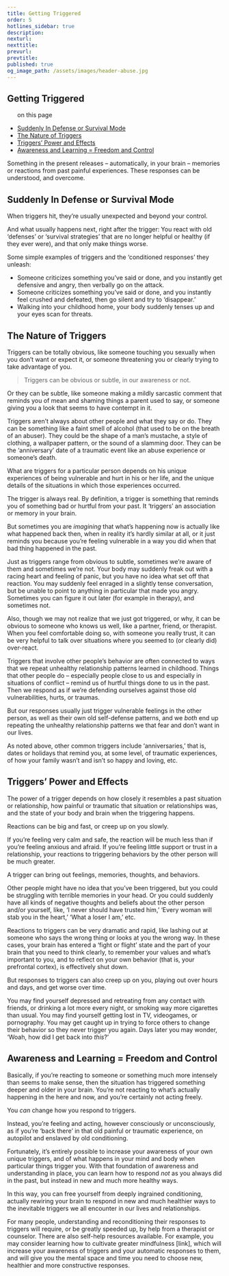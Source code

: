 ```yaml
---
title: Getting Triggered
order: 5
hotlines_sidebar: true
description:
nexturl:
nexttitle:
prevurl:
prevtitle:
published: true
og_image_path: /assets/images/header-abuse.jpg
---
```


## Getting Triggered

<ul class="onpage"><p class="onpage__header">on this page</p>
  <li><a href="#suddenly">Suddenly In Defense or Survival Mode</a></li>
  <li><a href="#nature">The Nature of Triggers</a></li>
  <li><a href="#power">Triggers’ Power and Effects</a></li>
  <li><a href="#awareness">Awareness and Learning = Freedom and Control</a></li>
</ul>

Something in the present releases – automatically, in your brain – memories or reactions from past painful experiences. These responses can be understood, and overcome.

## <a name="suddenly"> Suddenly In Defense or Survival Mode</a>

When triggers hit, they’re usually unexpected and beyond your control.

And what usually happens next, right after the trigger: You react with old ‘defenses’ or ‘survival strategies’ that are no longer helpful or healthy (if they ever were), and that only make things worse.

Some simple examples of triggers and the ‘conditioned responses’ they unleash:

*   Someone criticizes something you’ve said or done, and you instantly get defensive and angry, then verbally go on the attack.
*   Someone criticizes something you’ve said or done, and you instantly feel crushed and defeated, then go silent and try to ‘disappear.’
*   Walking into your childhood home, your body suddenly tenses up and your eyes scan for threats.

## <a name="nature"> The Nature of Triggers</a>

Triggers can be totally obvious, like someone touching you sexually when you don’t want or expect it, or someone threatening you or clearly trying to take advantage of you.

> Triggers can be obvious or subtle, in our awareness or not.

Or they can be subtle, like someone making a mildly sarcastic comment that reminds you of mean and shaming things a parent used to say, or someone giving you a look that seems to have contempt in it.

Triggers aren’t always about other people and what they say or do. They can be something like a faint smell of alcohol (that used to be on the breath of an abuser). They could be the shape of a man’s mustache, a style of clothing, a wallpaper pattern, or the sound of a slamming door. They can be the ‘anniversary’ date of a traumatic event like an abuse experience or someone’s death.

What are triggers for a particular person depends on his unique experiences of being vulnerable and hurt in his or her life, and the unique details of the situations in which those experiences occurred.

The trigger is always real. By definition, a trigger is something that reminds you of something bad or hurtful from your past. It ‘triggers’ an association or memory in your brain.

But sometimes you are _imagining_ that what’s happening now is actually like what happened back then, when in reality it’s hardly similar at all, or it just reminds you because you’re feeling vulnerable in a way you did when that bad thing happened in the past.

Just as triggers range from obvious to subtle, sometimes we’re aware of them and sometimes we’re not. Your body may suddenly freak out with a racing heart and feeling of panic, but you have no idea what set off that reaction. You may suddenly feel enraged in a slightly tense conversation, but be unable to point to anything in particular that made you angry. Sometimes you can figure it out later (for example in therapy), and sometimes not.

Also, though we may not realize that we just got triggered, or why, it can be obvious to someone who knows us well, like a partner, friend, or therapist. When you feel comfortable doing so, with someone you really trust, it can be very helpful to talk over situations where you seemed to (or clearly did) over-react.

Triggers that involve other people’s behavior are often connected to ways that we repeat unhealthy relationship patterns learned in childhood. Things that other people do – especially people close to us and especially in situations of conflict – remind us of hurtful things done to us in the past. Then we respond as if we’re defending ourselves against those old vulnerabilities, hurts, or traumas.

But our responses usually just trigger vulnerable feelings in the other person, as well as their own old self-defense patterns, and we _both_ end up repeating the unhealthy relationship patterns we that fear and don’t want in our lives.

As noted above, other common triggers include ‘anniversaries,’ that is, dates or holidays that remind you, at some level, of traumatic experiences, of how your family wasn’t and isn’t so happy and loving, etc.

## <a name="power"> Triggers’ Power and Effects</a>

The power of a trigger depends on how closely it resembles a past situation or relationship, how painful or traumatic that situation or relationships was, and the state of your body and brain when the triggering happens.

Reactions can be big and fast, or creep up on you slowly.

If you’re feeling very calm and safe, the reaction will be much less than if you’re feeling anxious and afraid. If you’re feeling little support or trust in a relationship, your reactions to triggering behaviors by the other person will be much greater.

A trigger can bring out feelings, memories, thoughts, and behaviors.

Other people might have no idea that you’ve been triggered, but you could be struggling with terrible memories in your head. Or you could suddenly have all kinds of negative thoughts and beliefs about the other person and/or yourself, like, ‘I never should have trusted him,’ ‘Every woman will stab you in the heart,’ ‘What a loser I am,’ etc.

Reactions to triggers can be very dramatic and rapid, like lashing out at someone who says the wrong thing or looks at you the wrong way. In these cases, your brain has entered a ‘fight or flight’ state and the part of your brain that you need to think clearly, to remember your values and what’s important to you, and to reflect on your own behavior (that is, your prefrontal cortex), is effectively shut down.

But responses to triggers can also creep up on you, playing out over hours and days, and get worse over time.

You may find yourself depressed and retreating from any contact with friends, or drinking a lot more every night, or smoking way more cigarettes than usual. You may find yourself getting lost in TV, videogames, or pornography. You may get caught up in trying to force others to change their behavior so they never trigger you again. Days later you may wonder, ‘Woah, how did I get back into _this_?’

## <a name="awareness"> Awareness and Learning = Freedom and Control</a>

Basically, if you’re reacting to someone or something much more intensely than seems to make sense, then the situation has triggered something deeper and older in your brain. You’re not reacting to what’s actually happening in the here and now, and you’re certainly not acting freely.

You _can_ change how you respond to triggers.

Instead, you’re feeling and acting, however consciously or unconsciously, as if you’re ‘back there’ in that old painful or traumatic experience, on autopilot and enslaved by old conditioning.

Fortunately, it’s entirely possible to increase your awareness of your own unique triggers, and of what happens in your mind and body when particular things trigger you. With that foundation of awareness and understanding in place, you can learn how to respond _not_ as you always did in the past, but instead in new and much more healthy ways.

In this way, you can free yourself from deeply ingrained conditioning, actually rewiring your brain to respond in new and much healthier ways to the inevitable triggers we all encounter in our lives and relationships.

For many people, understanding and reconditioning their responses to triggers will require, or be greatly speeded up, by help from a therapist or counselor. There are also self-help resources available. For example, you may consider learning how to cultivate greater mindfulness [link], which will increase your awareness of triggers and your automatic responses to them, and will give you the mental space and time you need to choose new, healthier and more constructive responses.